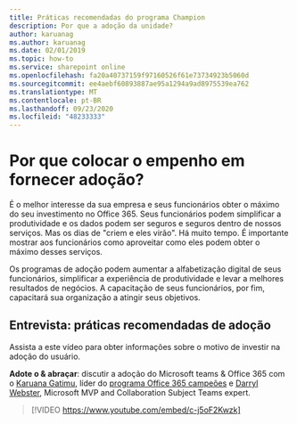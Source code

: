 ```yaml
---
title: Práticas recomendadas do programa Champion
description: Por que a adoção da unidade?
author: karuanag
ms.author: karuanag
ms.date: 02/01/2019
ms.topic: how-to
ms.service: sharepoint online
ms.openlocfilehash: fa20a40737159f97160526f61e73734923b5060d
ms.sourcegitcommit: ee4aebf60893887ae95a1294a9ad8975539ea762
ms.translationtype: MT
ms.contentlocale: pt-BR
ms.lasthandoff: 09/23/2020
ms.locfileid: "48233333"
---
```

# <a name="why-put-effort-into-driving-adoption"></a>Por que colocar o empenho em fornecer adoção?  

É o melhor interesse da sua empresa e seus funcionários obter o máximo do seu investimento no Office 365.  Seus funcionários podem simplificar a produtividade e os dados podem ser seguros e seguros dentro de nossos serviços.  Mas os dias de "criem e eles virão". Há muito tempo.  É importante mostrar aos funcionários como aproveitar como eles podem obter o máximo desses serviços.

Os programas de adoção podem aumentar a alfabetização digital de seus funcionários, simplificar a experiência de produtividade e levar a melhores resultados de negócios. A capacitação de seus funcionários, por fim, capacitará sua organização a atingir seus objetivos. 

## <a name="interview-adoption-best-practices"></a>Entrevista: práticas recomendadas de adoção

Assista a este vídeo para obter informações sobre o motivo de investir na adoção do usuário.  

**Adote o & abraçar**: discutir a adoção do Microsoft teams & Office 365 com o [Karuana Gatimu](https://linkedin.com/in/karuanagatimu), líder do [programa Office 365 campeões](https://aka.ms/O365Champions) e [Darryl Webster](https://webster.net.nz/), Microsoft MVP and Collaboration Subject Teams expert. 

> [!VIDEO https://www.youtube.com/embed/c-j5oF2Kwzk]

